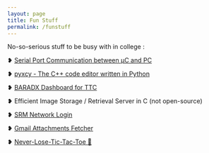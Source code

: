 ```yaml
---
layout: page
title: Fun Stuff
permalink: /funstuff
---
```

No-so-serious stuff to be busy with in college :

❥ <a href="https://rounakdatta.github.io/2017/09/02/spc-proj.html">Serial Port Communication between μC and PC</a>

❥ <a href="https://rounakdatta.github.io/2017/09/07/pyxcy-proj.html">pyxcy - The C++ code editor written in Python</a>

❥ <a href="https://rounakdatta.github.io/2017/09/14/baradx-proj.html">BARADX Dashboard for TTC</a>

❥ Efficient Image Storage / Retrieval Server in C (not open-source)

❥ <a href="https://rounakdatta.github.io/2017/11/12/srmnetlogin.html">SRM Network Login</a>

❥ <a href="https://rounakdatta.github.io/2017/12/06/gmail-attachments.html">Gmail Attachments Fetcher</a>

❥ <a href="https://rounakdatta.github.io/2017/12/08/tic-tac-toe.html">Never-Lose-Tic-Tac-Toe 💪</a>
